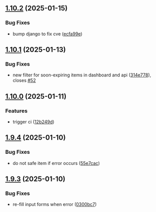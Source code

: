 ## [1.10.2](https://github.com/l4rm4nd/VoucherVault/compare/v1.10.1...v1.10.2) (2025-01-15)


### Bug Fixes

* bump django to fix cve ([ecfa99e](https://github.com/l4rm4nd/VoucherVault/commit/ecfa99eaeb015f933ffe75b8e98ed0526d75eea7))

## [1.10.1](https://github.com/l4rm4nd/VoucherVault/compare/v1.10.0...v1.10.1) (2025-01-13)


### Bug Fixes

* new filter for soon-expiring items in dashboard and api ([314e778](https://github.com/l4rm4nd/VoucherVault/commit/314e7783fa4979e9fe3d0571fd2bf335d171e749)), closes [#52](https://github.com/l4rm4nd/VoucherVault/issues/52)

## [1.10.0](https://github.com/l4rm4nd/VoucherVault/compare/v1.9.4...v1.10.0) (2025-01-11)


### Features

* trigger ci ([12b249d](https://github.com/l4rm4nd/VoucherVault/commit/12b249db2064a1faacbb473a729b2e5b0d627e8a))

## [1.9.4](https://github.com/l4rm4nd/VoucherVault/compare/v1.9.3...v1.9.4) (2025-01-10)


### Bug Fixes

* do not safe item if error occurs ([55e7cac](https://github.com/l4rm4nd/VoucherVault/commit/55e7caca34361c60b886f0b259200b0f1de0fd4e))

## [1.9.3](https://github.com/l4rm4nd/VoucherVault/compare/v1.9.2...v1.9.3) (2025-01-10)


### Bug Fixes

* re-fill input forms when error ([0300bc7](https://github.com/l4rm4nd/VoucherVault/commit/0300bc756b6902014a7fb02923cfdc1ec64752ea))

